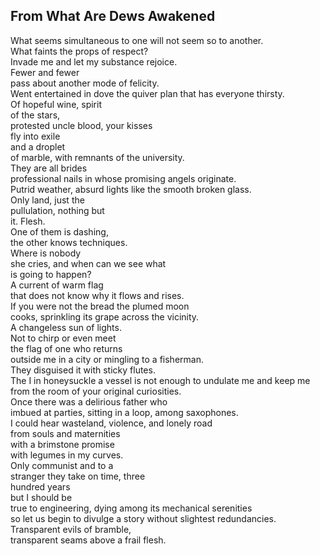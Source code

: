 From What Are Dews Awakened
---------------------------
What seems simultaneous to one will not seem so to another.  
What faints the props of respect?  
Invade me and let my substance rejoice.  
Fewer and fewer  
pass about another mode of felicity.  
Went entertained in dove the quiver plan that has everyone thirsty.  
Of hopeful wine, spirit  
of the stars,  
protested uncle blood, your kisses  
fly into exile  
and a droplet  
of marble, with remnants of the university.  
They are all brides  
professional nails in whose promising angels originate.  
Putrid weather, absurd lights like the smooth broken glass.  
Only land, just the  
pullulation, nothing but  
it. Flesh.  
One of them is dashing,  
the other knows techniques.  
Where is nobody  
she cries, and when can we see what  
is going to happen?  
A current of warm flag  
that does not know why it flows and rises.  
If you were not the bread the plumed moon  
cooks, sprinkling its grape across the vicinity.  
A changeless sun of lights.  
Not to chirp or even meet  
the flag of one who returns  
outside me in a city or mingling to a fisherman.  
They disguised it with sticky flutes.  
The I in honeysuckle a vessel is not enough to undulate me and keep me  
from the room of your original curiosities.  
Once there was a delirious father who  
imbued at parties, sitting in a loop, among saxophones.  
I could hear wasteland, violence, and lonely road  
from souls and maternities  
with a brimstone promise  
with legumes in my curves.  
Only communist and to a  
stranger they take on time, three  
hundred years  
but I should be  
true to engineering, dying among its mechanical serenities  
so let us begin to divulge a story without slightest redundancies.  
Transparent evils of bramble,  
transparent seams above a frail flesh.  
